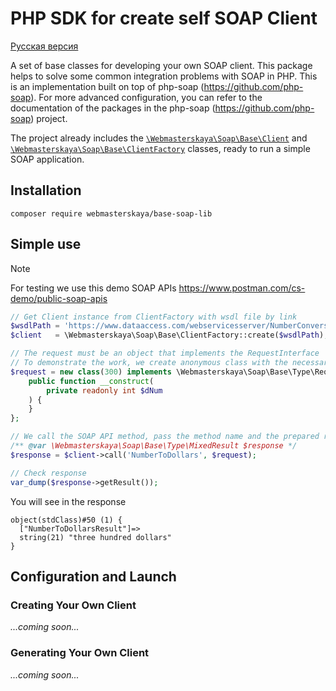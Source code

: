 # PHP SDK for create self SOAP Client

[Русская версия](./README.md)

A set of base classes for developing your own SOAP client. This package helps to solve some common integration problems with SOAP in PHP.
This is an implementation built on top of php-soap (https://github.com/php-soap). For more advanced configuration, you can refer to the documentation of the packages in the php-soap (https://github.com/php-soap) project.

The project already includes the [`\Webmasterskaya\Soap\Base\Client`](src/Client.php) and [`\Webmasterskaya\Soap\Base\ClientFactory`](src/ClientFactory.php) classes, ready to run a simple SOAP application.

## Installation

```shell
composer require webmasterskaya/base-soap-lib
```

## Simple use

> [!NOTE]
> For testing we use this demo SOAP APIs https://www.postman.com/cs-demo/public-soap-apis

```php
// Get Client instance from ClientFactory with wsdl file by link
$wsdlPath = 'https://www.dataaccess.com/webservicesserver/NumberConversion.wso?wsdl';
$client   = \Webmasterskaya\Soap\Base\ClientFactory::create($wsdlPath);

// The request must be an object that implements the RequestInterface
// To demonstrate the work, we create anonymous class with the necessary fields
$request = new class(300) implements \Webmasterskaya\Soap\Base\Type\RequestInterface {
    public function __construct(
        private readonly int $dNum
    ) {
    }
};

// We call the SOAP API method, pass the method name and the prepared request object to the client.
/** @var \Webmasterskaya\Soap\Base\Type\MixedResult $response */
$response = $client->call('NumberToDollars', $request);

// Check response
var_dump($response->getResult());
```

You will see in the response
```
object(stdClass)#50 (1) {
  ["NumberToDollarsResult"]=>
  string(21) "three hundred dollars"
}
```

## Configuration and Launch

### Creating Your Own Client

_...coming soon..._

### Generating Your Own Client

_...coming soon..._